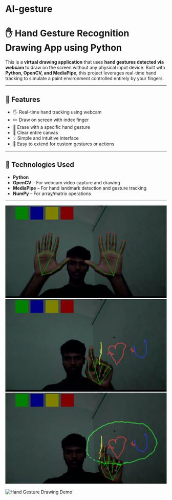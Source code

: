# AI-gesture
# ✋ Hand Gesture Recognition Drawing App using Python

This is a **virtual drawing application** that uses **hand gestures detected via webcam** to draw on the screen without any physical input device. Built with **Python, OpenCV, and MediaPipe**, this project leverages real-time hand tracking to simulate a paint environment controlled entirely by your fingers.

---

## 📌 Features

- 🖐️ Real-time hand tracking using webcam  
- ✏️ Draw on screen with index finger  
- 🧽 Erase with a specific hand gesture  
- 🧼 Clear entire canvas  
- 💡 Simple and intuitive interface  
- 🔁 Easy to extend for custom gestures or actions

---

## 🧰 Technologies Used

- **Python**
- **OpenCV** – For webcam video capture and drawing
- **MediaPipe** – For hand landmark detection and gesture tracking
- **NumPy** – For array/matrix operations

---
![image alt](https://github.com/BalaDineshM/AI-gesture/blob/582a9a1df89dc819dc6a2aa67410fd9e2a0251a3/Ai1.png)
![image alt](https://github.com/BalaDineshM/AI-gesture/blob/3824bf35f2af7ec69cc11c458707f1b988d6d24e/Ai2.png)
![image alt](https://github.com/BalaDineshM/AI-gesture/blob/f2c1ada008d66dfae708b75d4b1846514bef1ec5/Ai3.png)

![Hand Gesture Drawing Demo]()

